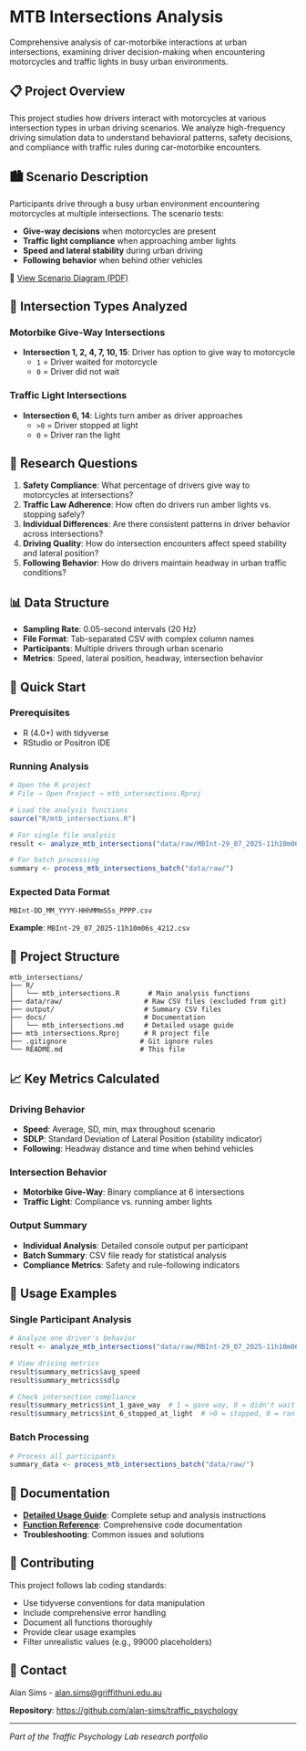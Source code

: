 # MTB Intersections Analysis

Comprehensive analysis of car-motorbike interactions at urban intersections, examining driver decision-making when encountering motorcycles and traffic lights in busy urban environments.

## 📋 Project Overview

This project studies how drivers interact with motorcycles at various intersection types in urban driving scenarios. We analyze high-frequency driving simulation data to understand behavioral patterns, safety decisions, and compliance with traffic rules during car-motorbike encounters.

## 🏙️ Scenario Description

Participants drive through a busy urban environment encountering motorcycles at multiple intersections. The scenario tests:
- **Give-way decisions** when motorcycles are present
- **Traffic light compliance** when approaching amber lights
- **Speed and lateral stability** during urban driving
- **Following behavior** when behind other vehicles

📄 [View Scenario Diagram (PDF)](docs/scenario_diagram.pdf)

## 🛑 Intersection Types Analyzed

### Motorbike Give-Way Intersections
- **Intersection 1, 2, 4, 7, 10, 15**: Driver has option to give way to motorcycle
  - `1` = Driver waited for motorcycle
  - `0` = Driver did not wait

### Traffic Light Intersections  
- **Intersection 6, 14**: Lights turn amber as driver approaches
  - `>0` = Driver stopped at light
  - `0` = Driver ran the light

## 🔬 Research Questions

1. **Safety Compliance**: What percentage of drivers give way to motorcycles at intersections?
2. **Traffic Law Adherence**: How often do drivers run amber lights vs. stopping safely?
3. **Individual Differences**: Are there consistent patterns in driver behavior across intersections?
4. **Driving Quality**: How do intersection encounters affect speed stability and lateral position?
5. **Following Behavior**: How do drivers maintain headway in urban traffic conditions?

## 📊 Data Structure

- **Sampling Rate**: 0.05-second intervals (20 Hz)
- **File Format**: Tab-separated CSV with complex column names
- **Participants**: Multiple drivers through urban scenario
- **Metrics**: Speed, lateral position, headway, intersection behavior

## 🚀 Quick Start

### Prerequisites
- R (4.0+) with tidyverse
- RStudio or Positron IDE

### Running Analysis

```r
# Open the R project
# File → Open Project → mtb_intersections.Rproj

# Load the analysis functions
source("R/mtb_intersections.R")

# For single file analysis
result <- analyze_mtb_intersections("data/raw/MBInt-29_07_2025-11h10m06s_4212.csv")

# For batch processing
summary <- process_mtb_intersections_batch("data/raw/")
```

### Expected Data Format
```
MBInt-DD_MM_YYYY-HHhMMmSSs_PPPP.csv
```
**Example**: `MBInt-29_07_2025-11h10m06s_4212.csv`

## 📁 Project Structure

```
mtb_intersections/
├── R/
│   └── mtb_intersections.R       # Main analysis functions
├── data/raw/                    # Raw CSV files (excluded from git)
├── output/                      # Summary CSV files  
├── docs/                        # Documentation
│   └── mtb_intersections.md     # Detailed usage guide
├── mtb_intersections.Rproj      # R project file
├── .gitignore                  # Git ignore rules
└── README.md                   # This file
```

## 📈 Key Metrics Calculated

### Driving Behavior
- **Speed**: Average, SD, min, max throughout scenario
- **SDLP**: Standard Deviation of Lateral Position (stability indicator)
- **Following**: Headway distance and time when behind vehicles

### Intersection Behavior
- **Motorbike Give-Way**: Binary compliance at 6 intersections
- **Traffic Light**: Compliance vs. running amber lights

### Output Summary
- **Individual Analysis**: Detailed console output per participant
- **Batch Summary**: CSV file ready for statistical analysis
- **Compliance Metrics**: Safety and rule-following indicators

## 🎯 Usage Examples

### Single Participant Analysis
```r
# Analyze one driver's behavior
result <- analyze_mtb_intersections("data/raw/MBInt-29_07_2025-11h10m06s_4212.csv")

# View driving metrics
result$summary_metrics$avg_speed
result$summary_metrics$sdlp

# Check intersection compliance
result$summary_metrics$int_1_gave_way  # 1 = gave way, 0 = didn't wait
result$summary_metrics$int_6_stopped_at_light  # >0 = stopped, 0 = ran light
```

### Batch Processing
```r
# Process all participants
summary_data <- process_mtb_intersections_batch("data/raw/")

```

## 📄 Documentation

- **[Detailed Usage Guide](docs/mtb_intersections.md)**: Complete setup and analysis instructions
- **[Function Reference](R/mtb_intersections.R)**: Comprehensive code documentation
- **Troubleshooting**: Common issues and solutions

## 🤝 Contributing

This project follows lab coding standards:
- Use tidyverse conventions for data manipulation
- Include comprehensive error handling
- Document all functions thoroughly  
- Provide clear usage examples
- Filter unrealistic values (e.g., 99000 placeholders)

## 📧 Contact

Alan Sims - alan.sims@griffithuni.edu.au

**Repository**: https://github.com/alan-sims/traffic_psychology

---

*Part of the Traffic Psychology Lab research portfolio*
